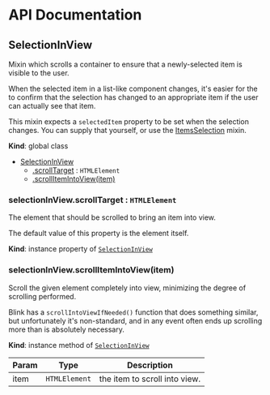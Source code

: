 # API Documentation
<a name="SelectionInView"></a>
## SelectionInView
Mixin which scrolls a container to ensure that a newly-selected item is
visible to the user.

When the selected item in a list-like component changes, it's easier for
the to confirm that the selection has changed to an appropriate item if the
user can actually see that item.

This mixin expects a `selectedItem` property to be set when the selection
changes. You can supply that yourself, or use the
[ItemsSelection](ItemsSelection.md) mixin.

  **Kind**: global class

* [SelectionInView](#SelectionInView)
    * [.scrollTarget](#SelectionInView+scrollTarget) : <code>HTMLElement</code>
    * [.scrollItemIntoView(item)](#SelectionInView+scrollItemIntoView)

<a name="SelectionInView+scrollTarget"></a>
### selectionInView.scrollTarget : <code>HTMLElement</code>
The element that should be scrolled to bring an item into view.

The default value of this property is the element itself.

  **Kind**: instance property of <code>[SelectionInView](#SelectionInView)</code>
<a name="SelectionInView+scrollItemIntoView"></a>
### selectionInView.scrollItemIntoView(item)
Scroll the given element completely into view, minimizing the degree of
scrolling performed.

Blink has a `scrollIntoViewIfNeeded()` function that does something
similar, but unfortunately it's non-standard, and in any event often ends
up scrolling more than is absolutely necessary.

  **Kind**: instance method of <code>[SelectionInView](#SelectionInView)</code>

| Param | Type | Description |
| --- | --- | --- |
| item | <code>HTMLElement</code> | the item to scroll into view. |

